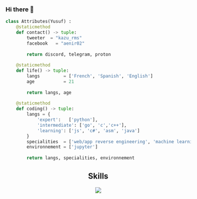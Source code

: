 ### Hi there 👋

<!-- Hi skid <3 -->




```python
class Attributes(Yusuf) :
	@staticmethod
	def contact() -> tuple:
	    tweeter  = "kazu_rms"
	    facebook   = "aenir02"
	    
	    return discord, telegram, proton
	
	@staticmethod
	def life() -> tuple:
		langs         = ['French', 'Spanish', 'English']
		age           = 21
		
		return langs, age
	
	@staticmethod
	def coding() -> tuple:
		langs = {
			'expert':   ['python'],
			'intermediate': ['go', 'c','c++'],
			'learning': ['js', 'c#', 'asm', 'java']
		}
		specialities  = ['web/app reverse engineering', 'machine learning']
		environnement = ['jupyter']
		
		return langs, specialities, environnement

```
<h2 align="center">Skills </h2>

<p align="center">
  <a href="https://skillicons.dev">
    <img src="https://skillicons.dev/icons?i=python,golang,vscode,androidstudio,c,cs,cpp,js,css,html" />
  </a>
</p>

